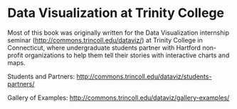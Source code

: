 # Data Visualization at Trinity College

Most of this book was originally written for the Data Visualization internship seminar (http://commons.trincoll.edu/dataviz/) at Trinity College in Connecticut, where undergraduate students partner with Hartford non-profit organizations to help them tell their stories with interactive charts and maps.

Students and Partners: http://commons.trincoll.edu/dataviz/students-partners/

Gallery of Examples: http://commons.trincoll.edu/dataviz/gallery-examples/
